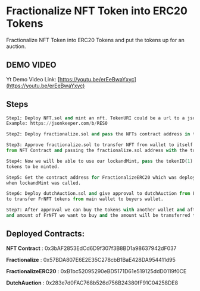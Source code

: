 # Fractionalize NFT Token into ERC20 Tokens

Fractionalize NFT Token into ERC20 Tokens and put the tokens up for an auction.

## DEMO VIDEO
Yt Demo Video Link: [https://youtu.be/erEeBwaYxyc](https://youtu.be/erEeBwaYxyc)

## Steps

```python
Step1: Deploy NFT.sol and mint an nft. TokenURI could be a url to a json data. 
Example: https://jsonkeeper.com/b/RES0

Step2: Deploy fractionalize.sol and pass the NFTs contract address in the constructor.

Step3: Approve fractionalize.sol to transfer NFT fron wallet to itself by using approve
from NFT Contract and passing the fractionalize.sol address with the tokenID(1).

Step4: Now we will be able to use our lockandMint, pass the tokenID(1) and amount of erc 
tokens to be minted.

Step5: Get the contract address for FractionalizeERC20 which was deployed automatically 
when lockandMint was called.

Step6: Deploy dutchAuction.sol and give approval to dutchAuction from FractionalizeERC20 
to transfer FrNFT tokens from main wallet to buyers wallet.

Step7: After approval we can buy the tokens with another wallet and after we send the eth 
and amount of FrNFT we want to buy and the amount will be transferred to our another wallet.
```
## Deployed Contracts:

**NFT Contract** : 0x3bAF2853EdCd6D9f307f3B8BD1a98637942dF037

**Fractionalize** : 0x57BDA807E6E2E35C278cbB1BaE428DA954411d95

**FractionalizeERC20** : 0xB1bc52095290eBD5171D61e519125ddD0119f0CE

**DutchAuction** : 0x283e7d0FAC768b526d756B24380fF91C04258DE8

